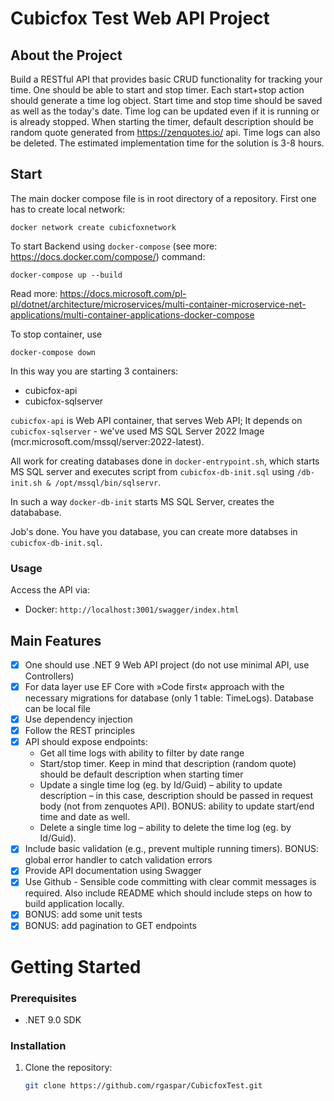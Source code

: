 # Cubicfox Test Web API Project

## About the Project

Build a RESTful API that provides basic CRUD functionality for tracking your time. One should be able
to start and stop timer. Each start+stop action should generate a time log object. Start time and stop
time should be saved as well as the today's date. Time log can be updated even if it is running or is
already stopped. When starting the timer, default description should be random quote generated
from https://zenquotes.io/ api. Time logs can also be deleted. The estimated implementation time for
the solution is 3-8 hours.

## Start
The main docker compose file is in root directory of a repository.
First one has to create local network:

```
docker network create cubicfoxnetwork
```
To start Backend using `docker-compose` (see more: https://docs.docker.com/compose/) command:

```
docker-compose up --build
``` 
Read more: https://docs.microsoft.com/pl-pl/dotnet/architecture/microservices/multi-container-microservice-net-applications/multi-container-applications-docker-compose

To stop container, use
```
docker-compose down
```

In this way you are starting 3 containers:
- cubicfox-api
- cubicfox-sqlserver

`cubicfox-api` is Web API container, that serves Web API;
It depends on `cubicfox-sqlserver` - we've used MS SQL Server 2022 Image (mcr.microsoft.com/mssql/server:2022-latest).

All work for creating databases done in `docker-entrypoint.sh`, which starts MS SQL server and executes script from `cubicfox-db-init.sql` using
`/db-init.sh & /opt/mssql/bin/sqlservr`.

In such a way `docker-db-init` starts MS SQL Server, creates the datababase.

Job's done. You have you database, you can create more databses in `cubicfox-db-init.sql`.

### Usage

Access the API via:

- Docker: `http://localhost:3001/swagger/index.html`

## Main Features

- [x] One should use .NET 9 Web API project (do not use minimal API, use Controllers)
- [x] For data layer use EF Core with »Code first« approach with the necessary migrations for
  database (only 1 table: TimeLogs). Database can be local file
- [x] Use dependency injection
- [x] Follow the REST principles
- [x] API should expose endpoints: 
  - Get all time logs with ability to filter by date range
  - Start/stop timer. Keep in mind that description (random quote) should be default
    description when starting timer
  - Update a single time log (eg. by Id/Guid) – ability to update description – in this case,
    description should be passed in request body (not from zenquotes API). BONUS:
    ability to update start/end time and date as well.
  - Delete a single time log – ability to delete the time log (eg. by Id/Guid).
- [x] Include basic validation (e.g., prevent multiple running timers). BONUS: global error handler
  to catch validation errors
- [x] Provide API documentation using Swagger
- [x] Use Github - Sensible code committing with clear commit messages is required. Also include
  README which should include steps on how to build application locally.
- [x] BONUS: add some unit tests
- [x] BONUS: add pagination to GET endpoints

# Getting Started

### Prerequisites

- .NET 9.0 SDK

### Installation

1. Clone the repository:

   ```bash
   git clone https://github.com/rgaspar/CubicfoxTest.git
   ```

